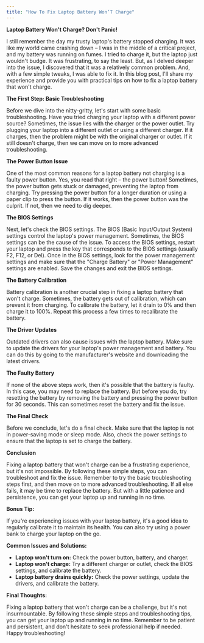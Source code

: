 ```yaml
---
title: "How To Fix Laptop Battery Won’T Charge"
---
```


**Laptop Battery Won't Charge? Don't Panic!**

I still remember the day my trusty laptop's battery stopped charging. It was like my world came crashing down – I was in the middle of a critical project, and my battery was running on fumes. I tried to charge it, but the laptop just wouldn't budge. It was frustrating, to say the least. But, as I delved deeper into the issue, I discovered that it was a relatively common problem. And, with a few simple tweaks, I was able to fix it. In this blog post, I'll share my experience and provide you with practical tips on how to fix a laptop battery that won't charge.

**The First Step: Basic Troubleshooting**

Before we dive into the nitty-gritty, let's start with some basic troubleshooting. Have you tried charging your laptop with a different power source? Sometimes, the issue lies with the charger or the power outlet. Try plugging your laptop into a different outlet or using a different charger. If it charges, then the problem might be with the original charger or outlet. If it still doesn't charge, then we can move on to more advanced troubleshooting.

**The Power Button Issue**

One of the most common reasons for a laptop battery not charging is a faulty power button. Yes, you read that right – the power button! Sometimes, the power button gets stuck or damaged, preventing the laptop from charging. Try pressing the power button for a longer duration or using a paper clip to press the button. If it works, then the power button was the culprit. If not, then we need to dig deeper.

**The BIOS Settings**

Next, let's check the BIOS settings. The BIOS (Basic Input/Output System) settings control the laptop's power management. Sometimes, the BIOS settings can be the cause of the issue. To access the BIOS settings, restart your laptop and press the key that corresponds to the BIOS settings (usually F2, F12, or Del). Once in the BIOS settings, look for the power management settings and make sure that the "Charge Battery" or "Power Management" settings are enabled. Save the changes and exit the BIOS settings.

**The Battery Calibration**

Battery calibration is another crucial step in fixing a laptop battery that won't charge. Sometimes, the battery gets out of calibration, which can prevent it from charging. To calibrate the battery, let it drain to 0% and then charge it to 100%. Repeat this process a few times to recalibrate the battery.

**The Driver Updates**

Outdated drivers can also cause issues with the laptop battery. Make sure to update the drivers for your laptop's power management and battery. You can do this by going to the manufacturer's website and downloading the latest drivers.

**The Faulty Battery**

If none of the above steps work, then it's possible that the battery is faulty. In this case, you may need to replace the battery. But before you do, try resetting the battery by removing the battery and pressing the power button for 30 seconds. This can sometimes reset the battery and fix the issue.

**The Final Check**

Before we conclude, let's do a final check. Make sure that the laptop is not in power-saving mode or sleep mode. Also, check the power settings to ensure that the laptop is set to charge the battery.

**Conclusion**

Fixing a laptop battery that won't charge can be a frustrating experience, but it's not impossible. By following these simple steps, you can troubleshoot and fix the issue. Remember to try the basic troubleshooting steps first, and then move on to more advanced troubleshooting. If all else fails, it may be time to replace the battery. But with a little patience and persistence, you can get your laptop up and running in no time.

**Bonus Tip:**

If you're experiencing issues with your laptop battery, it's a good idea to regularly calibrate it to maintain its health. You can also try using a power bank to charge your laptop on the go.

**Common Issues and Solutions:**

* **Laptop won't turn on:** Check the power button, battery, and charger.
* **Laptop won't charge:** Try a different charger or outlet, check the BIOS settings, and calibrate the battery.
* **Laptop battery drains quickly:** Check the power settings, update the drivers, and calibrate the battery.

**Final Thoughts:**

Fixing a laptop battery that won't charge can be a challenge, but it's not insurmountable. By following these simple steps and troubleshooting tips, you can get your laptop up and running in no time. Remember to be patient and persistent, and don't hesitate to seek professional help if needed. Happy troubleshooting!
